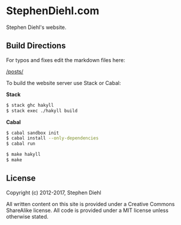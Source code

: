StephenDiehl.com
================

Stephen Diehl's website.

Build Directions
----------------

For typos and fixes edit the markdown files here:

[/posts/](https://github.com/sdiehl/stephendiehl.com/tree/master/posts)

To build the website server use Stack or Cabal:

**Stack**

```bash
$ stack ghc hakyll
$ stack exec ./hakyll build
```

**Cabal**

```bash
$ cabal sandbox init
$ cabal install --only-dependencies
$ cabal run
```

```bash
$ make hakyll
$ make
```

License
-------

Copyright (c) 2012-2017, Stephen Diehl

All written content on this site is provided under a Creative Commons ShareAlike
license. All code is provided under a MIT license unless otherwise stated.
